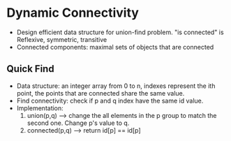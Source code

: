 # Dynamic Connectivity
* Design efficient data structure for union-find problem. "is connected" is Reflexive, symmetric, transitive
* Connected components: maximal sets of objects that are connected

## Quick Find
* Data structure: an integer array from 0 to n, indexes represent the ith point, the points that are connected share the same value.
* Find connectivity: check if p and q index have the same id value.
* Implementation:
  1. union(p,q) --> change the all elements in the p group to match the second one. Change p's value to q.
  2. connected(p,q) --> return id[p] == id[p]
